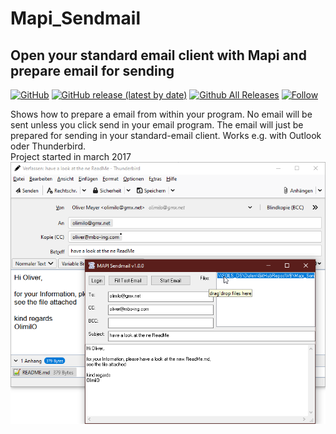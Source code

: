# Mapi_Sendmail  
## Open your standard email client with Mapi and prepare email for sending  

[![GitHub](https://img.shields.io/github/license/OlimilO1402/Mapi_Sendmail?style=plastic)](https://github.com/OlimilO1402/Mapi_Sendmail/blob/master/LICENSE) 
[![GitHub release (latest by date)](https://img.shields.io/github/v/release/OlimilO1402/Mapi_Sendmail?style=plastic)](https://github.com/OlimilO1402/Mapi_Sendmail/releases/latest)
[![Github All Releases](https://img.shields.io/github/downloads/OlimilO1402/Mapi_Sendmail/total.svg)](https://github.com/OlimilO1402/Mapi_Sendmail/releases/download/v1.0.0/MapiSendmail_v1.0.0.zip)
[![Follow](https://img.shields.io/github/followers/OlimilO1402.svg?style=social&label=Follow&maxAge=2592000)](https://github.com/OlimilO1402/Mapi_Sendmail/watchers)

Shows how to prepare a email from within your program. 
No email will be sent unless you click send in your email program. 
The email will just be prepared for sending in your standard-email client. 
Works e.g. with Outlook oder Thunderbird.  
Project started in march 2017  
![MapiSendmail Image](Resources/MapiSendmail.png "MapiSendmail Image")
